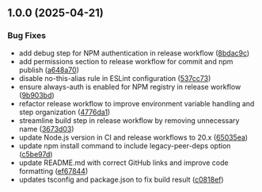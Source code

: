 ## 1.0.0 (2025-04-21)

### Bug Fixes

* add debug step for NPM authentication in release workflow ([8bdac9c](https://github.com/N1ghtHunter/search-optimizer/commit/8bdac9cc1e4837eb6a0d8c30a10f074e41213259))
* add permissions section to release workflow for commit and npm publish ([a648a70](https://github.com/N1ghtHunter/search-optimizer/commit/a648a70ec7ce0cef154a5e545d3a148b092851f0))
* disable no-this-alias rule in ESLint configuration ([537cc73](https://github.com/N1ghtHunter/search-optimizer/commit/537cc731fc60bc6cde6098d95ada9546948f3f4b))
* ensure always-auth is enabled for NPM registry in release workflow ([9b903bd](https://github.com/N1ghtHunter/search-optimizer/commit/9b903bdc63657d951f9593e67d3c67f1e8e94cd0))
* refactor release workflow to improve environment variable handling and step organization ([4776da1](https://github.com/N1ghtHunter/search-optimizer/commit/4776da119b9023edce6f3b4d0fcde478bbfc8fb1))
* streamline build step in release workflow by removing unnecessary name ([3673d03](https://github.com/N1ghtHunter/search-optimizer/commit/3673d03897a7646a7a824f9a8841a722f4db952a))
* update Node.js version in CI and release workflows to 20.x ([65035ea](https://github.com/N1ghtHunter/search-optimizer/commit/65035ea957519035a5d772bf01e89f7c1bc5f975))
* update npm install command to include legacy-peer-deps option ([c5be97d](https://github.com/N1ghtHunter/search-optimizer/commit/c5be97db30df2a47e6dacbda3c850d4d5e44d380))
* update README.md with correct GitHub links and improve code formatting ([ef67844](https://github.com/N1ghtHunter/search-optimizer/commit/ef6784462cf659c6fb910d5a3d68d703fdc7a216))
* updates tsconfig and package.json to fix build result ([c0818ef](https://github.com/N1ghtHunter/search-optimizer/commit/c0818ef64c45e15598ff720e8399a378e4f347ce))
